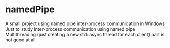 # namedPipe
A small project using named pipe inter-process communication in Windows
Just to study inter-process communication using named pipe
Multithreading (just creating a new std::async thread for each client) part is not good at all.

